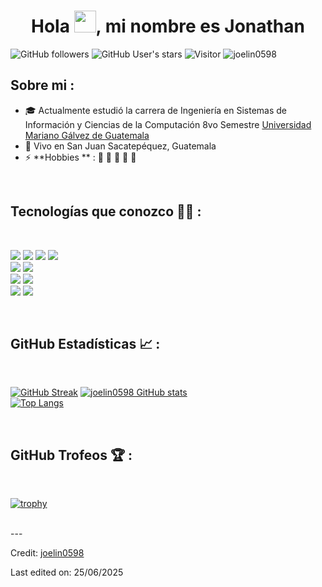 
<h1 align="center">Hola <img src="https://media.giphy.com/media/hvRJCLFzcasrR4ia7z/giphy.gif" width="35">, mi nombre es Jonathan</h1>

![GitHub followers](https://img.shields.io/github/followers/joelin0598?style=social) ![GitHub User's stars](https://img.shields.io/github/stars/joelin0598?style=social) ![Visitor](https://visitor-badge.laobi.icu/badge?page_id=joelin0598.repoName) <img src="https://komarev.com/ghpvc/?username=joelin0598" alt="joelin0598" />

## Sobre mi :

- 🎓 Actualmente estudió la carrera de Ingeniería en Sistemas de Información y Ciencias de la Computación 8vo Semestre [Universidad Mariano Gálvez de Guatemala](https://umg.edu.gt/ingenieria/sistemas)
- 🏡 Vivo en San Juan Sacatepéquez, Guatemala
- ⚡ **Hobbies ** : 🍕 🏉 🏏 🎥 🚞

<br>

## Tecnologías que conozco 🧑‍💻 :

<br>

<img src="https://img.icons8.com/?size=100&id=20909&format=png&color=000000"/> <img src="https://img.icons8.com/?size=100&id=21278&format=png&color=000000"/> <img src="https://img.icons8.com/?size=100&id=wpZmKzk11AzJ&format=png&color=000000"/> <img src="https://img.icons8.com/?size=100&id=asWSSTBrDlTW&format=png&color=000000"/>
<br>
<img src="https://img.icons8.com/?size=100&id=Pd2x9GWu9ovX&format=png&color=000000"/> <img src="https://img.icons8.com/?size=100&id=90519&format=png&color=000000"/>
<br>
<img src="https://img.icons8.com/?size=100&id=38561&format=png&color=000000"/> <img src="https://img.icons8.com/?size=100&id=39913&format=png&color=000000"/>
<br>
<img src="https://img.icons8.com/?size=100&id=fG5Tnj4ARIoI&format=png&color=000000"> <img src="https://img.icons8.com/?size=100&id=20906&format=png&color=000000">


<br>

## GitHub Estadísticas 📈 :

<br>

[![GitHub Streak](https://github-readme-streak-stats-iota-six.vercel.app?user=joelin0598&theme=radical&locale=es)](https://git.io/streak-stats)
[![joelin0598 GitHub stats](https://github-readme-stats.vercel.app/api?username=joelin0598&theme=radical&locale=es)](https://github.com/joelin0598/github-readme-stats) 
<br>
[![Top Langs](https://github-readme-stats.vercel.app/api/top-langs/?username=joelin0598&theme=radical&locale=es&hide=lex)](https://github.com/joelin0598/github-readme-stats)

<br>

## GitHub Trofeos 🏆 :

<br>

[![trophy](https://github-profile-trophy.vercel.app/?username=joelin0598)](https://github.com/joelin0598/github-profile-trophy)

<br>
---

Credit: [joelin0598](https://github.com/joelin0598)

Last edited on: 25/06/2025
